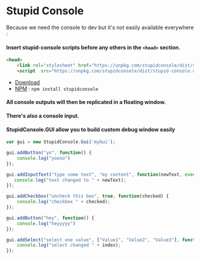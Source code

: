 # Stupid Console

Because we need the console to dev but it's not easily available everywhere :

#### Insert stupid-console scripts before any others in the ```<head>``` section.
```html
<head>
    <link rel="stylesheet" href="https://unpkg.com/stupidconsole/dist/stupid-console.min.css">
    <script  src="https://unpkg.com/stupidconsole/dist/stupid-console.min.js"></script>
``` 

* [Download](https://github.com/axeon-software/StupidConsole/releases) 
* [NPM](https://www.npmjs.com/package/stupidconsole) : ```npm install stupidconsole``` 

#### All console outputs will then be replicated in a floating window.
#### There's also a console input.
#### StupidConsole.GUI allow you to build custom debug window easily

```js
var gui = new StupidConsole.Gui('myGui');

gui.addButton("yo", function() {
    console.log("yoooo")
});

gui.addInputText("type some text", "my content", function(newText, event) {
   console.log("text changed to " + newText);
});

gui.addCheckbox("uncheck this box", true, function(checked) {
    console.log("checkbox " + checked);
});

gui.addButton("hey", function() {
    console.log("heyyyyy")
});

gui.addSelect("select one value", ["Value1", "Value2", "Value3"], function(index) {
    console.log("select changed " + index);
});

```
